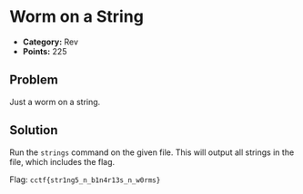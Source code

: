 # Worm on a String
* **Category:** Rev
* **Points:** 225
## Problem
Just a worm on a string.
## Solution
Run the `strings` command on the given file. This will output all strings in the file, which includes the flag.

Flag: `cctf{str1ng5_n_b1n4r13s_n_w0rms}`
